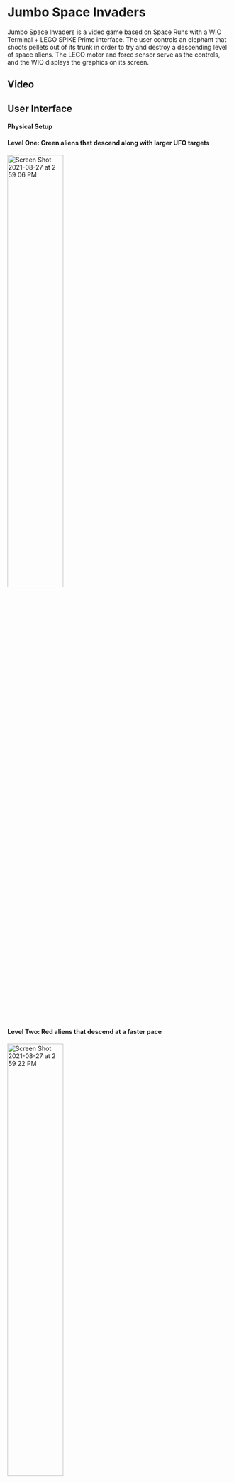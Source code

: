 # Jumbo Space Invaders
Jumbo Space Invaders is a video game based on Space Runs with a WIO Terminal + LEGO SPIKE Prime interface. The user controls an elephant that shoots pellets out of its trunk in order to try and destroy a descending level of space aliens. The LEGO motor and force sensor serve as the controls, and the WIO displays the graphics on its screen. 

## Video 

## User Interface 
#### Physical Setup

#### Level One: Green aliens that descend along with larger UFO targets
<img align="center" alt="Screen Shot 2021-08-27 at 2 59 06 PM" src="https://user-images.githubusercontent.com/49819466/131176141-4e606920-0bd7-4e99-9c3f-d99c82531991.png" width=50% height=50%>

#### Level Two: Red aliens that descend at a faster pace 
<img align = "center" alt="Screen Shot 2021-08-27 at 2 59 22 PM" src="https://user-images.githubusercontent.com/49819466/131176179-cf6182bd-39ad-41f9-8be7-ab443c1d86e0.png" width = 50% height = 50%>
